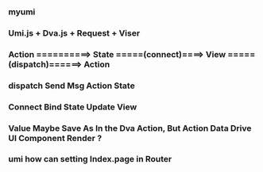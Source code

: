 ### myumi

### Umi.js + Dva.js + Request + Viser

### Action ==========> State =====(connect)====> View =====(dispatch)======> Action

### dispatch  Send Msg   Action State

### Connect Bind State  Update View

### Value Maybe Save As In the Dva Action, But Action Data Drive UI Component Render ?

### umi how can setting Index.page in Router